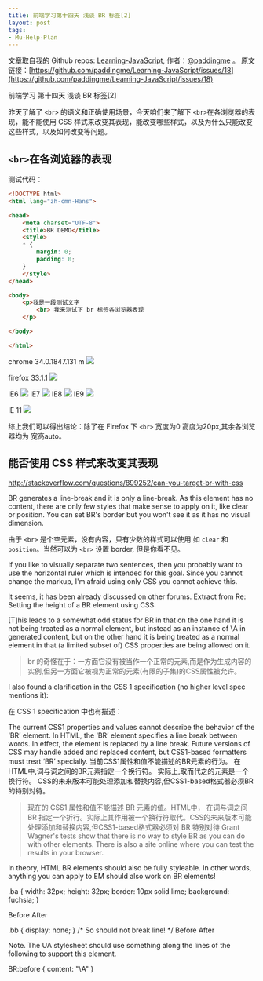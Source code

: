 ```yaml
---
title: 前端学习第十四天 浅谈 BR 标签[2]
layout: post
tags:
- Mu-Help-Plan
---
```



 文章取自我的 Github  repos: [Learning-JavaScript](https://github.com/paddingme/Learning-JavaScript), 作者：[@paddingme](http://padding.me/about.html) 。
原文链接：[https://github.com/paddingme/Learning-JavaScript/issues/18](https://github.com/paddingme/Learning-JavaScript/issues/18)

前端学习 第十四天 浅谈 BR 标签[2]

昨天了解了 `<br>` 的语义和正确使用场景，今天咱们来了解下  `<br>`在各浏览器的表现，能不能使用 CSS 样式来改变其表现，能改变哪些样式，以及为什么只能改变这些样式，以及如何改变等问题。

## `<br>`在各浏览器的表现

测试代码：
```html
<!DOCTYPE html>
<html lang="zh-cmn-Hans">

<head>
    <meta charset="UTF-8">
    <title>BR DEMO</title>
    <style>
    * {
        margin: 0;
        padding: 0;
    }
    </style>
</head>

<body>
    <p>我是一段测试文字
        <br> 我来测试下 br 标签各浏览器表现
    </p>

</body>

</html>

```

chrome 34.0.1847.131 m
![](http://paddingme.qiniudn.com/chrome.PNG)

firefox 33.1.1
![](http://paddingme.qiniudn.com/firefox.PNG)

IE6
![](http://paddingme.qiniudn.com/IE6.PNG)
IE7
![](http://paddingme.qiniudn.com/ie7.PNG)
IE8
![](http://paddingme.qiniudn.com/ie8.PNG)
IE9 
![](http://paddingme.qiniudn.com/IE9.PNG)

IE 11
![](http://paddingme.qiniudn.com/ie11.PNG)

综上我们可以得出结论：除了在 Firefox 下 `<br>` 宽度为0 高度为20px,其余各浏览器均为 宽高auto。

## 能否使用 CSS 样式来改变其表现

http://stackoverflow.com/questions/899252/can-you-target-br-with-css

BR generates a line-break and it is only a line-break. As this element has no content, there are only few styles that make sense to apply on it, like clear or position. You can set BR's border but you won't see it as it has no visual dimension.

由于 `<br>` 是个空元素，没有内容，只有少数的样式可以使用 如 `clear` 和`position`。当然可以为 `<br>` 设置 border, 但是你看不见。

If you like to visually separate two sentences, then you probably want to use the horizontal ruler which is intended for this goal. Since you cannot change the markup, I'm afraid using only CSS you cannot achieve this.

It seems, it has been already discussed on other forums. Extract from Re: Setting the height of a BR element using CSS:

[T]his leads to a somewhat odd status for BR in that on the one hand it is not being treated as a normal element, but instead as an instance of \A in generated content, but on the other hand it is being treated as a normal element in that (a limited subset of) CSS properties are being allowed on it.

>br  的奇怪在于：一方面它没有被当作一个正常的元素,而是作为生成内容的实例,但另一方面它被视为正常的元素(有限的子集)的CSS属性被允许。

I also found a clarification in the CSS 1 specification (no higher level spec mentions it):

在 CSS 1 specification 中也有描述：


The current CSS1 properties and values cannot describe the behavior of the ‘BR’ element. In HTML, the ‘BR’ element specifies a line break between words. In effect, the element is replaced by a line break. Future versions of CSS may handle added and replaced content, but CSS1-based formatters must treat ‘BR’ specially.
当前CSS1属性和值不能描述的BR元素的行为。 在HTML中,词与词之间的BR元素指定一个换行符。 实际上,取而代之的元素是一个换行符。 CSS的未来版本可能处理添加和替换内容,但CSS1-based格式器必须BR的特别对待。 
> 现在的 CSS1 属性和值不能描述 BR 元素的值。HTML中， 在词与词之间 BR 指定一个折行。实际上其作用被一个换行符取代。CSS的未来版本可能处理添加和替换内容,但CSS1-based格式器必须对 BR 特别对待
Grant Wagner's tests show that there is no way to style BR as you can do with other elements. There is also a site online where you can test the results in your browser.


In theory, HTML BR elements should also be fully styleable. In other words, anything you can apply to EM should also work on BR elements!

.ba { width: 32px; height: 32px; border: 10px solid lime; background: fuchsia; }

Before
After

.bb { display: none; } /* So should not break line! */
Before After

Note. The UA stylesheet should use something along the lines of the following to support this element.

   BR:before { content: "\A" }
